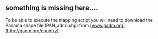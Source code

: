 ## something is missing here....

To be able to execute the mapping script you will need to download the Panama shape file (PAN_adm1.shp) from [www.gadm.org](http://gadm.org/country)
